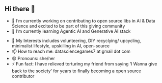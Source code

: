 ## Hi there 👋

<!--
**arulchak/arulchak** is a ✨ _special_ ✨ repository because its `README.md` (this file) appears on your GitHub profile.

Here are some ideas to get you started: -->

- 🔭 I’m currently working on contributing to open source libs in AI & Data Science and excited to be part of this giving community
- 🌱 I’m currently learning Agentic AI and Generative AI stack
<!-- 👯 I’m looking to collaborate on AI and Data Science open source libraries 
- 🤔 I’m looking for help with -->
- 💬 My Interests includes volunteering, DIY recyclying/ upcycling, minimalist lifestyle, upskilling in AI, open-source
- 📫 How to reach me: datasciencegames7 at gmail dot com
- 😄 Pronouns: she/her
- ⚡ Fun fact: I have relieved torturing my friend from saying 'I Wanna give back to the society' for years to finally becoming a open source contributor

